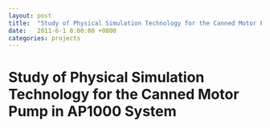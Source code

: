 ```yaml
---
layout: post
title:  "Study of Physical Simulation Technology for the Canned Motor Pump in AP1000 System"
date:   2011-6-1 8:00:00 +0800
categories: projects
---
```


# Study of Physical Simulation Technology for the Canned Motor Pump in AP1000 System #

